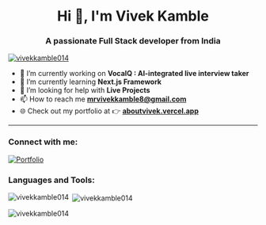 <h1 align="center">Hi 👋, I'm Vivek Kamble</h1>
<h3 align="center">A passionate Full Stack developer from India</h3>



<p align="left"> 
  <a href="https://github.com/ryo-ma/github-profile-trophy">
    <img src="https://github-profile-trophy.vercel.app/?username=vivekkamble014" alt="vivekkamble014" />
  </a> 
</p>

- 🔭 I’m currently working on **VocaIQ : AI-integrated live interview taker**  
- 🌱 I’m currently learning **Next.js Framework**  
- 🤝 I’m looking for help with **Live Projects**  
- 📫 How to reach me **mrvivekkamble8@gmail.com**  
- 🌐 Check out my portfolio at 👉 **[aboutvivek.vercel.app](https://aboutvivek.vercel.app/)**

---

<h3 align="left">Connect with me:</h3>
<p align="left">
  <a href="https://aboutvivek.vercel.app/" target="blank">
    <img align="center" src="https://img.shields.io/badge/Portfolio-222222?style=for-the-badge&logo=vercel&logoColor=white" alt="Portfolio" />
  </a>

</p>

<h3 align="left">Languages and Tools:</h3>
<!-- (Leave as it is, already perfect) -->

<p><img align="left" src="https://github-readme-stats.vercel.app/api/top-langs?username=vivekkamble014&show_icons=true&locale=en&layout=compact" alt="vivekkamble014" /></p>

<p>&nbsp;<img align="center" src="https://github-readme-stats.vercel.app/api?username=vivekkamble014&show_icons=true&locale=en" alt="vivekkamble014" /></p>

<p><img align="center" src="https://github-readme-streak-stats.herokuapp.com/?user=vivekkamble014&" alt="vivekkamble014" /></p>
